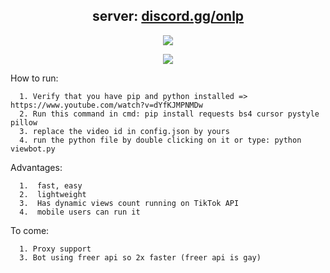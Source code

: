<h2 align="center">server: <a href="https://discord.gg/onlp">discord.gg/onlp</a></h2>

<p align="center"> 
<img src="https://global.tiktokworld21.com/images/TT_Logo.png"></img>
</p>



<p align="center"> 
<img src="https://cdn.discordapp.com/attachments/979095432682676264/996481048605106186/unknown.png"></img>
</p>


How to run:
```
  1. Verify that you have pip and python installed => https://www.youtube.com/watch?v=dYfKJMPNMDw
  2. Run this command in cmd: pip install requests bs4 cursor pystyle pillow
  3. replace the video id in config.json by yours
  4. run the python file by double clicking on it or type: python viewbot.py
```

Advantages:
```
  1.  fast, easy
  2.  lightweight
  3.  Has dynamic views count running on TikTok API
  4.  mobile users can run it
```
To come:
```
  1. Proxy support
  3. Bot using freer api so 2x faster (freer api is gay)
```
